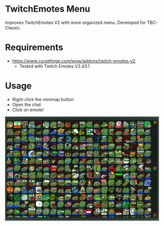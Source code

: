# TwitchEmotes Menu
Improves TwitchEmotes V2 with more organized menu. Developed for TBC-Classic.

# Requirements
- https://www.curseforge.com/wow/addons/twitch-emotes-v2
    - Tested with Twitch Emotes V2.43.1

# Usage
- Right-click the minimap button
- Open the chat
- Click on emote!

![alt text](./assets/screen.png)